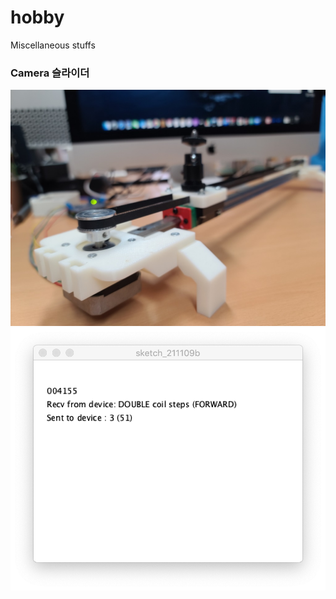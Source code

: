 # hobby
Miscellaneous stuffs 


### Camera 슬라이더
<img src='Stepper/assets/20211109_123929.jpg' width='512px' />

<img src='Stepper/assets/ScreenShot01.png' width='512px' />
